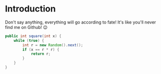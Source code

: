 # Introduction

Don't say anything, everything will go according to fate! It's like you'll never find me on Github! 😉

``` java
public int square(int x) {
    while (true) {
        int r = new Random().next();
        if (x == r * r) {
            return r;
        }
    }
}
```
